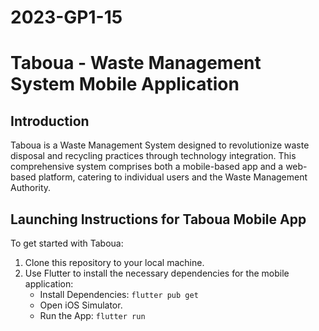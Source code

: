 
# 2023-GP1-15
# Taboua - Waste Management System Mobile Application


## Introduction
Taboua is a Waste Management System designed to revolutionize waste disposal and recycling practices through technology integration. This comprehensive system comprises both a mobile-based app and a web-based platform, catering to individual users and the Waste Management Authority.



## Launching Instructions for Taboua Mobile App
To get started with Taboua:
1. Clone this repository to your local machine.
2. Use Flutter to install the necessary dependencies for the mobile application:
   - Install Dependencies: `flutter pub get`
   - Open iOS Simulator.
   - Run the App: `flutter run`

